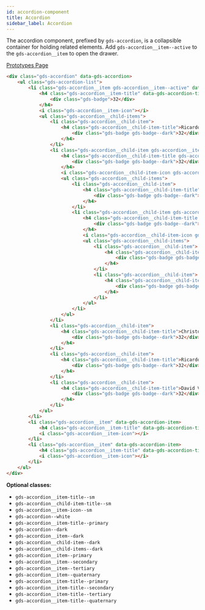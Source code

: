 ```yaml
---
id: accordion-component
title: Accordion
sidebar_label: Accordion
---
```


The accordion component, prefixed by `gds-accordion`, is a collapsible container for holding related elements. Add `gds-accordion__item--active` to the `gds-accordion__item` to open the drawer.

<p style="margin-bottom: 0.8em">
    <a href="https://ds.gumgum.com/stable/index.html#gds-accordion" target="_blank">Prototypes Page</a>
</p>

```html
<div class="gds-accordion" data-gds-accordion>
    <ul class="gds-accordion-list">
        <li class="gds-accordion__item gds-accordion__item--active" data-gds-accordion-item>
            <h4 class="gds-accordion__item-title" data-gds-accordion-title>Lists
                <div class="gds-badge">32</div>
            </h4>
            <i class="gds-accordion__item-icon"></i>
            <ul class="gds-accordion__child-items">
                <li class="gds-accordion__child-item">
                    <h4 class="gds-accordion__child-item-title">Ricardo Vega
                        <div class="gds-badge gds-badge--dark">32</div>
                    </h4>
                </li>
                <li class="gds-accordion__child-item gds-accordion__item" data-gds-accordion-item>
                    <h4 class="gds-accordion__child-item-title gds-accordion__item-title" data-gds-accordion-title>David Valdez
                        <div class="gds-badge gds-badge--dark">32</div>
                    </h4>
                    <i class="gds-accordion__child-item-icon gds-accordion__item-icon"></i>
                    <ul class="gds-accordion__child-items">
                        <li class="gds-accordion__child-item">
                            <h4 class="gds-accordion__child-item-title">Ricardo Vega
                                <div class="gds-badge gds-badge--dark">32</div>
                            </h4>
                        </li>
                        <li class="gds-accordion__child-item gds-accordion__item" data-gds-accordion-item>
                            <h4 class="gds-accordion__child-item-title gds-accordion__item-title" data-gds-accordion-title>David Valdez
                                <div class="gds-badge gds-badge--dark">32</div>
                            </h4>
                            <i class="gds-accordion__child-item-icon gds-accordion__item-icon"></i>
                            <ul class="gds-accordion__child-items">
                                <li class="gds-accordion__child-item">
                                    <h4 class="gds-accordion__child-item-title">Ricardo Vega
                                        <div class="gds-badge gds-badge--dark">32</div>
                                    </h4>
                                </li>
                                <li class="gds-accordion__child-item">
                                    <h4 class="gds-accordion__child-item-title">David Valdez
                                        <div class="gds-badge gds-badge--dark">32</div>
                                    </h4>
                                </li>
                            </ul>
                        </li>
                    </ul>
                </li>
                <li class="gds-accordion__child-item">
                    <h4 class="gds-accordion__child-item-title">Christopher Clarke
                        <div class="gds-badge gds-badge--dark">32</div>
                    </h4>
                </li>
                <li class="gds-accordion__child-item">
                    <h4 class="gds-accordion__child-item-title">Ricardo Vega
                        <div class="gds-badge gds-badge--dark">32</div>
                    </h4>
                </li>
                <li class="gds-accordion__child-item">
                    <h4 class="gds-accordion__child-item-title">David Valdez
                        <div class="gds-badge gds-badge--dark">32</div>
                    </h4>
                </li>
            </ul>
        </li>
        <li class="gds-accordion__item" data-gds-accordion-item>
            <h4 class="gds-accordion__item-title" data-gds-accordion-title>Controls</h4>
            <i class="gds-accordion__item-icon"></i>
        </li>
        <li class="gds-accordion__item" data-gds-accordion-item>
            <h4 class="gds-accordion__item-title" data-gds-accordion-title>Tables</h4>
            <i class="gds-accordion__item-icon"></i>
        </li>
    </ul>
</div>
```

__Optional classes:__

- `gds-accordion__item-title--sm`
- `gds-accordion__child-item-title--sm`
- `gds-accordion__item-icon--sm`
- `gds-accordion--white`
- `gds-accordion__item-title--primary`
- `gds-accordion--dark`
- `gds-accordion__item--dark`
- `gds-accordion__child-item--dark`
- `gds-accordion__child-items--dark`
- `gds-accordion__item--primary`
- `gds-accordion__item--secondary`
- `gds-accordion__item--tertiary`
- `gds-accordion__item--quaternary`
- `gds-accordion__item-title--primary`
- `gds-accordion__item-title--secondary`
- `gds-accordion__item-title--tertiary`
- `gds-accordion__item-title--quaternary`

